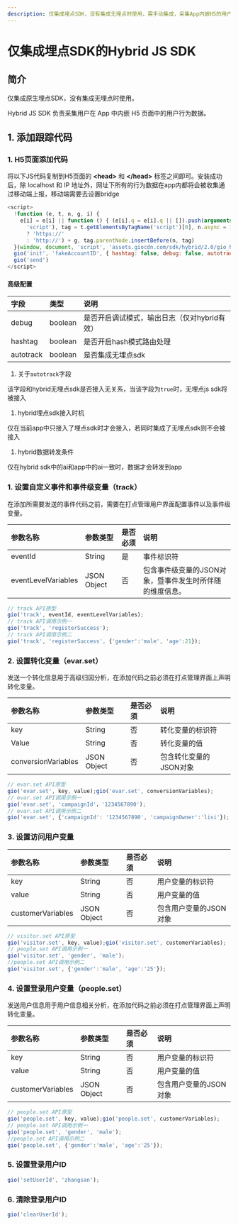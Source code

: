 ```yaml
---
description: 仅集成埋点SDK，没有集成无埋点时使用，需手动集成，采集App内嵌H5的用户行为数据。
---
```


# 仅集成埋点SDK的Hybrid JS SDK

## 简介 <a id="jian-jie"></a>

仅集成原生埋点SDK，没有集成无埋点时使用。

Hybrid JS SDK 负责采集用户在 App 中内嵌 H5 页面中的用户行为数据。

## 1. 添加跟踪代码 <a id="1-tian-jia-gen-zong-dai-ma"></a>

###  1. H5页面添加代码 <a id="1-h-5-ye-mian-tian-jia-dai-ma"></a>

将以下JS代码复制到H5页面的 **&lt;head&gt;** 和 **&lt;/head&gt;** 标签之间即可。安装成功后，除 localhost 和 IP 地址外，网址下所有的行为数据在app内都将会被收集通过移动端上报，移动端需要去设置bridge

```javascript
<script>
  !function (e, t, n, g, i) {
    e[i] = e[i] || function () { (e[i].q = e[i].q || []).push(arguments) }, n = t.createElement(
      'script'), tag = t.getElementsByTagName('script')[0], n.async = 1, n.src = ('https:' === document.location.protocol
      ? 'https://'
      : 'http://') + g, tag.parentNode.insertBefore(n, tag)
  }(window, document, 'script', 'assets.giocdn.com/sdk/hybrid/2.0/gio_hybrid_track.js', 'gio')
  gio('init', 'fakeAccountID', { hashtag: false, debug: false, autotrack: false })
  gio('send')
</script>

```



#### 高级配置

| 字段 | 类型 | 说明 |
| :--- | :--- | :--- |
| debug | boolean | 是否开启调试模式，输出日志（仅对hybrid有效） |
| hashtag | boolean | 是否开启hash模式路由处理 |
| autotrack | boolean | 是否集成无埋点sdk |

1. 关于`autotrack`字段

该字段和hybrid无埋点sdk是否接入无关系，当该字段为`true`时，无埋点js sdk将被接入

1. hybrid埋点sdk接入时机

仅在当前app中只接入了埋点sdk时才会接入，若同时集成了无埋点sdk则不会被接入

1. hybrid数据转发条件

仅在hybrid sdk中的ai和app中的ai一致时，数据才会转发到app



### 1. 设置自定义事件和事件级变量（track） <a id="1-she-zhi-zi-ding-yi-shi-jian-he-shi-jian-ji-bian-liang-track"></a>

在添加所需要发送的事件代码之前，需要在打点管理用户界面配置事件以及事件级变量。

| 参数名称 | 参数类型 | 是否必须 | 说明 |
| :--- | :--- | :--- | :--- |
| eventId | String | 是 | 事件标识符 |
| eventLevelVariables | JSON Object | 否 | 包含事件级变量的JSON对象，暨事件发生时所伴随的维度信息。 |

```javascript
// track API原型
gio('track', eventId, eventLevelVariables);
// track API调用示例一
gio('track', 'registerSuccess');
// track API调用示例二
gio('track', 'registerSuccess', {'gender':'male', 'age':21});
```

### 2. 设置转化变量（evar.set） <a id="3-she-zhi-zhuan-hua-bian-liang-evarset"></a>

发送一个转化信息用于高级归因分析，在添加代码之前必须在打点管理界面上声明转化变量。

| 参数名称 | 参数类型 | 是否必须 | 说明 |
| :--- | :--- | :--- | :--- |
| key | String | 否 | 转化变量的标识符 |
| Value | String | 否 | 转化变量的值 |
| conversionVariables | JSON Object | 否 | 包含转化变量的JSON对象 |

```javascript
// evar.set API原型
gio('evar.set', key, value);gio('evar.set', conversionVariables);
// evar.set API调用示例一
gio('evar.set', 'campaignId'，'1234567890');
// evar.set API调用示例二
gio('evar.set', {'campaignId': '1234567890', 'campaignOwner':'lisi'});
```



### 3. 设置访问用户变量 <a id="4-she-zhi-yong-hu-ji-bian-liang-peopleset"></a>

| 参数名称 | 参数类型 | 是否必须 | 说明 |
| :--- | :--- | :--- | :--- |
| key | String | 否 | 用户变量的标识符 |
| value | String | 否 | 用户变量的值 |
| customerVariables | JSON Object | 否 | 包含用户变量的JSON对象 |

```javascript
// visitor.set API原型
gio('visitor.set', key, value);gio('visitor.set', customerVariables);
// people.set API调用示例一
gio('visitor.set', 'gender', 'male');
//people.set API调用示例二
gio('visitor.set', {'gender':'male', 'age':'25'});
```



### 4. 设置登录用户变量（people.set） <a id="4-she-zhi-yong-hu-ji-bian-liang-peopleset"></a>

发送用户信息用于用户信息相关分析，在添加代码之前必须在打点管理界面上声明转化变量。

| 参数名称 | 参数类型 | 是否必须 | 说明 |
| :--- | :--- | :--- | :--- |
| key | String | 否 | 用户变量的标识符 |
| value | String | 否 | 用户变量的值 |
| customerVariables | JSON Object | 否 | 包含用户变量的JSON对象 |

```javascript
// people.set API原型
gio('people.set', key, value);gio('people.set', customerVariables);
// people.set API调用示例一
gio('people.set', 'gender', 'male');
//people.set API调用示例二
gio('people.set', {'gender':'male', 'age':'25'});
```

### 5. 设置登录用户ID

```javascript
gio('setUserId', 'zhangsan'); 
```

### 6. 清除登录用户ID

```javascript
gio('clearUserId');
```


